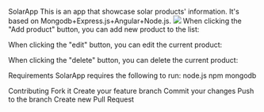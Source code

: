 SolarApp
This is an app that showcase solar products' information. It's based on Mongodb+Express.js+Angular+Node.js.
<img src="public/img/solar1.png" >
When clicking the "Add product" button, you can add new product to the list:

When clicking the "edit" button, you can edit the current product:

When clicking the "delete" button, you can delete the current product:

Requirements
SolarApp requires the following to run:
node.js
npm
mongodb

Contributing
Fork it
Create your feature branch
Commit your changes
Push to the branch
Create new Pull Request
